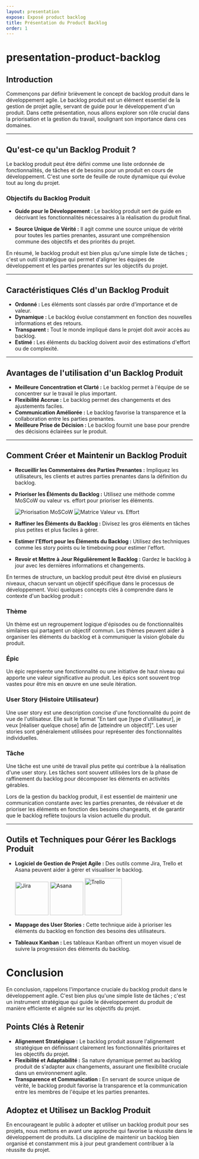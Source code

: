 ```yaml
---
layout: presentation
expose: Exposé product backlog
title: Présentation du Product Backlog
order: 1
---
```

# presentation-product-backlog

## Introduction

Commençons par définir brièvement le concept de backlog produit dans le développement agile. Le backlog produit est un élément essentiel de la gestion de projet agile, servant de guide pour le développement d'un produit. Dans cette présentation, nous allons explorer son rôle crucial dans la priorisation et la gestion du travail, soulignant son importance dans ces domaines.

---

## Qu'est-ce qu'un Backlog Produit ?

Le backlog produit peut être défini comme une liste ordonnée de fonctionnalités, de tâches et de besoins pour un produit en cours de développement. C'est une sorte de feuille de route dynamique qui évolue tout au long du projet.

### Objectifs du Backlog Produit

- **Guide pour le Développement :** Le backlog produit sert de guide en décrivant les fonctionnalités nécessaires à la réalisation du produit final.
  
- **Source Unique de Vérité :** Il agit comme une source unique de vérité pour toutes les parties prenantes, assurant une compréhension commune des objectifs et des priorités du projet.

En résumé, le backlog produit est bien plus qu'une simple liste de tâches ; c'est un outil stratégique qui permet d'aligner les équipes de développement et les parties prenantes sur les objectifs du projet.

---

## Caractéristiques Clés d'un Backlog Produit

* **Ordonné :** Les éléments sont classés par ordre d'importance et de valeur.
* **Dynamique :** Le backlog évolue constamment en fonction des nouvelles informations et des retours.
* **Transparent :** Tout le monde impliqué dans le projet doit avoir accès au backlog.
* **Estimé :** Les éléments du backlog doivent avoir des estimations d'effort ou de complexité.

---

## Avantages de l'utilisation d'un Backlog Produit

* **Meilleure Concentration et Clarté :** Le backlog permet à l'équipe de se concentrer sur le travail le plus important.
* **Flexibilité Accrue :** Le backlog permet des changements et des ajustements faciles.
* **Communication Améliorée :** Le backlog favorise la transparence et la collaboration entre les parties prenantes.
* **Meilleure Prise de Décision :** Le backlog fournit une base pour prendre des décisions éclairées sur le produit.

---

## Comment Créer et Maintenir un Backlog Produit

* **Recueillir les Commentaires des Parties Prenantes :** Impliquez les utilisateurs, les clients et autres parties prenantes dans la définition du backlog.

* **Prioriser les Éléments du Backlog :** Utilisez une méthode comme MoSCoW ou valeur vs. effort pour prioriser les éléments.

    ![Priorisation MoSCoW](images/MoSCoW.png)
    ![Matrice Valeur vs. Effort](images/value-vs-effort.jpeg)

* **Raffiner les Éléments du Backlog :** Divisez les gros éléments en tâches plus petites et plus faciles à gérer.

* **Estimer l'Effort pour les Éléments du Backlog :** Utilisez des techniques comme les story points ou le timeboxing pour estimer l'effort.

* **Revoir et Mettre à Jour Régulièrement le Backlog :** Gardez le backlog à jour avec les dernières informations et changements.

En termes de structure, un backlog produit peut être divisé en plusieurs niveaux, chacun servant un objectif spécifique dans le processus de développement. Voici quelques concepts clés à comprendre dans le contexte d'un backlog produit :

### Thème
Un thème est un regroupement logique d'épisodes ou de fonctionnalités similaires qui partagent un objectif commun. Les thèmes peuvent aider à organiser les éléments du backlog et à communiquer la vision globale du produit.
### Épic
Un épic représente une fonctionnalité ou une initiative de haut niveau qui apporte une valeur significative au produit. Les épics sont souvent trop vastes pour être mis en œuvre en une seule itération.



### User Story (Histoire Utilisateur)
Une user story est une description concise d'une fonctionnalité du point de vue de l'utilisateur. Elle suit le format "En tant que [type d'utilisateur], je veux [réaliser quelque chose] afin de [atteindre un objectif]". Les user stories sont généralement utilisées pour représenter des fonctionnalités individuelles.

### Tâche
Une tâche est une unité de travail plus petite qui contribue à la réalisation d'une user story. Les tâches sont souvent utilisées lors de la phase de raffinement du backlog pour décomposer les éléments en activités gérables.

Lors de la gestion du backlog produit, il est essentiel de maintenir une communication constante avec les parties prenantes, de réévaluer et de prioriser  les éléments en fonction des besoins changeants, et de garantir que le backlog reflète toujours la vision actuelle du produit.

---

## Outils et Techniques pour Gérer les Backlogs Produit

* **Logiciel de Gestion de Projet Agile :** Des outils comme Jira, Trello et Asana peuvent aider à gérer et visualiser le backlog.

    <img src="images/jira.png" alt="Jira" width="90">
    <img src="images/asana.png" alt="Asana"width="90">
    <img src="images/trello.png" alt="Trello" width="100" style="margin-bottom: -8px;">
* **Mappage des User Stories :** Cette technique aide à prioriser les éléments du backlog en fonction des besoins des utilisateurs.
* **Tableaux Kanban :** Les tableaux Kanban offrent un moyen visuel de suivre la progression des éléments du backlog.

# Conclusion

En conclusion, rappelons l'importance cruciale du backlog produit dans le développement agile. C'est bien plus qu'une simple liste de tâches ; c'est un instrument stratégique qui guide le développement du produit de manière efficiente et alignée sur les objectifs du projet.

## Points Clés à Retenir

- **Alignement Stratégique :** Le backlog produit assure l'alignement stratégique en définissant clairement les fonctionnalités prioritaires et les objectifs du projet.
- **Flexibilité et Adaptabilité :** Sa nature dynamique permet au backlog produit de s'adapter aux changements, assurant une flexibilité cruciale dans un environnement agile.
- **Transparence et Communication :** En servant de source unique de vérité, le backlog produit favorise la transparence et la communication entre les membres de l'équipe et les parties prenantes.

## Adoptez et Utilisez un Backlog Produit

En encourageant le public à adopter et utiliser un backlog produit pour ses projets, nous mettons en avant une approche qui favorise la réussite dans le développement de produits. La discipline de maintenir un backlog bien organisé et constamment mis à jour peut grandement contribuer à la réussite du projet.



